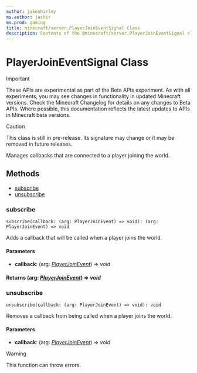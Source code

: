 ```yaml
---
author: jakeshirley
ms.author: jashir
ms.prod: gaming
title: minecraft/server.PlayerJoinEventSignal Class
description: Contents of the @minecraft/server.PlayerJoinEventSignal class.
---
```

# PlayerJoinEventSignal Class
>[!IMPORTANT]
>These APIs are experimental as part of the Beta APIs experiment. As with all experiments, you may see changes in functionality in updated Minecraft versions. Check the Minecraft Changelog for details on any changes to Beta APIs. Where possible, this documentation reflects the latest updates to APIs in Minecraft beta versions.

> [!CAUTION]
> This class is still in pre-release.  Its signature may change or it may be removed in future releases.

Manages callbacks that are connected to a player joining the world.

## Methods
- [subscribe](#subscribe)
- [unsubscribe](#unsubscribe)

### **subscribe**
`
subscribe(callback: (arg: PlayerJoinEvent) => void): (arg: PlayerJoinEvent) => void
`

Adds a callback that will be called when a player joins the world.

#### **Parameters**
- **callback**: (arg: [*PlayerJoinEvent*](PlayerJoinEvent.md)) => *void*

#### **Returns** (arg: [*PlayerJoinEvent*](PlayerJoinEvent.md)) => *void*

### **unsubscribe**
`
unsubscribe(callback: (arg: PlayerJoinEvent) => void): void
`

Removes a callback from being called when a player joins the world.

#### **Parameters**
- **callback**: (arg: [*PlayerJoinEvent*](PlayerJoinEvent.md)) => *void*

> [!WARNING]
> This function can throw errors.


